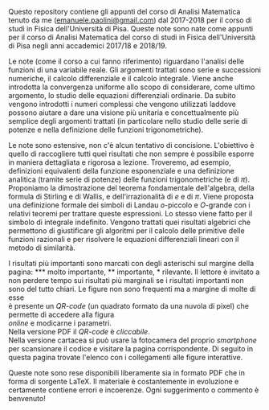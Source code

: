 Questo repository contiene gli appunti del
corso di Analisi Matematica tenuto da me (emanuele.paolini@gmail.com)
dal 2017-2018 per il corso di studi in Fisica dell'Università di Pisa.
Queste note sono nate come appunti per il corso di Analisi Matematica 
del corso di studi in Fisica dell'Università 
di Pisa negli anni accademici 2017/18 e 2018/19. 
 
Le note (come il corso a cui fanno riferimento) 
riguardano l'analisi delle funzioni di una variabile 
reale. 
Gli argomenti trattati sono serie e successioni numeriche, 
il calcolo differenziale e il calcolo integrale. 
Viene anche introdotta la convergenza uniforme allo scopo di considerare, 
come ultimo argomento, lo studio delle equazioni differenziali ordinarie. 
Da subito vengono introdotti i numeri complessi che vengono utilizzati 
laddove possono aiutare a dare una visione più unitaria e concettualmente 
più semplice degli argomenti trattati (in particolare nello studio delle serie 
di potenze e nella definizione delle funzioni trigonometriche). 

Le note sono estensive, non c'è alcun tentativo di concisione. 
L'obiettivo è quello di raccogliere tutti quei risultati che non sempre è 
possibile esporre in maniera dettagliata e rigorosa a lezione. 
Troveremo, ad esempio, 
definizioni equivalenti della funzione esponenziale e una definizione 
analitica (tramite serie di potenze) 
delle funzioni trigonometriche (e di $\pi$). 
Proponiamo la dimostrazione del teorema fondamentale dell'algebra, 
della formula di Stirling e di Wallis, 
e dell'irrazionalità di $e$ e di $\pi$. 
Viene proposta una definizione formale dei simboli di Landau 
$o$-piccolo e $O$-grande con i relativi teoremi per trattare queste espressioni. 
Lo stesso viene fatto per il simbolo di integrale indefinito. 
Vengono trattati quei risultati algebrici che permettono di 
giustificare gli algoritmi per il calcolo delle primitive 
delle funzioni razionali e per risolvere le equazioni differenziali 
lineari con il metodo di similarità. 
 
I risultati più importanti sono marcati con degli asterischi sul margine 
della pagina: *** molto importante, ** importante, * rilevante. 
Il lettore è invitato a non perdere tempo sui risultati più marginali 
se i risultati importanti non sono del tutto chiari. 
Le figure non sono frequenti ma a margine di molte di esse  
è presente un *QR-code* (un quadrato formato da una nuvola di pixel) 
che permette di accedere alla figura  
*online* e modicarne i parametri.  
Nella versione PDF il *QR-code* è *cliccabile*.  
Nella versione cartacea si può usare la fotocamera del proprio 
*smartphone* per scansionare il codice e visitare la pagina corrispondente. 
Di seguito in questa pagina trovate l'elenco 
con i collegamenti alle figure interattive. 
 
Queste note sono rese disponibili liberamente sia in formato PDF che 
in forma di sorgente 
LaTeX. 
Il materiale è costantemente in evoluzione 
e certamente contiene errori e incoerenze. Ogni suggerimento o commento è 
benvenuto! 
